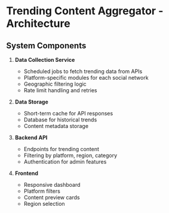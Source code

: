 # Trending Content Aggregator - Architecture

## System Components

1. **Data Collection Service**
   - Scheduled jobs to fetch trending data from APIs
   - Platform-specific modules for each social network
   - Geographic filtering logic
   - Rate limit handling and retries

2. **Data Storage**
   - Short-term cache for API responses
   - Database for historical trends
   - Content metadata storage

3. **Backend API**
   - Endpoints for trending content
   - Filtering by platform, region, category
   - Authentication for admin features

4. **Frontend**
   - Responsive dashboard
   - Platform filters
   - Content preview cards
   - Region selection